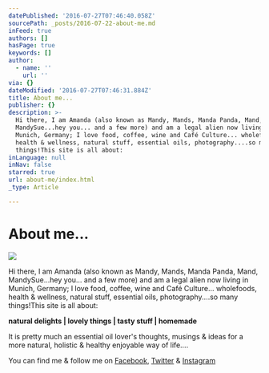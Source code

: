 ```yaml
---
datePublished: '2016-07-27T07:46:40.058Z'
sourcePath: _posts/2016-07-22-about-me.md
inFeed: true
authors: []
hasPage: true
keywords: []
author:
  - name: ''
    url: ''
via: {}
dateModified: '2016-07-27T07:46:31.884Z'
title: About me...
publisher: {}
description: >-
  Hi there, I am Amanda (also known as Mandy, Mands, Manda Panda, Mand,
  MandySue...hey you... and a few more) and am a legal alien now living in
  Munich, Germany; I love food, coffee, wine and Café Culture... wholefoods,
  health & wellness, natural stuff, essential oils, photography....so many
  things!This site is all about:
inLanguage: null
inNav: false
starred: true
url: about-me/index.html
_type: Article

---
```

# About me...
![](https://the-grid-user-content.s3-us-west-2.amazonaws.com/68f7d1a8-440c-44d1-96e1-beed0181d6af.jpg)

Hi there, I am Amanda (also known as Mandy, Mands, Manda Panda, Mand, MandySue...hey you... and a few more) and am a legal alien now living in Munich, Germany; I love food, coffee, wine and Café Culture... wholefoods, health & wellness, natural stuff, essential oils, photography....so many things!This site is all about:

**natural delights | lovely things | tasty stuff | homemade**

It is pretty much an essential oil lover's thoughts, musings & ideas for a more natural, holistic & healthy enjoyable way of life....

You can find me & follow me on [Facebook][0], [Twitter][1] & [Instagram][2]

[0]: https://facebook.com/clarksessentials "Facebook"
[1]: twitter.com/mandysue73
[2]: instagram.com/mandysue73